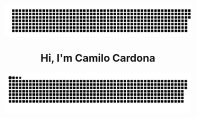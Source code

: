 <div id="header" align="center">
  <a href=#><img src="name.svg"></a>
  <h1>Hi, I'm Camilo Cardona</h1>
  <h3></h3>
  <a href=#><img src="culebra.svg"></a>
</div>
